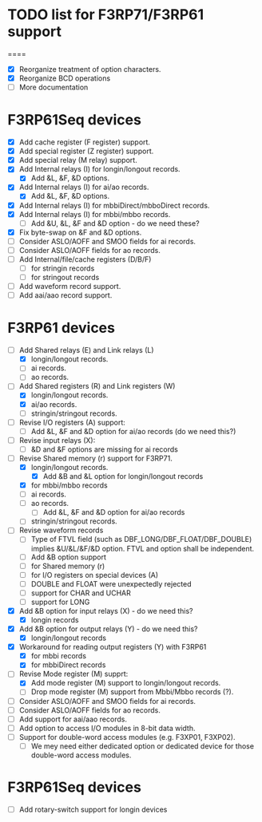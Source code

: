TODO list for F3RP71/F3RP61 support
====

====
- [x] Reorganize treatment of option characters.
- [x] Reorganize BCD operations
- [ ] More documentation

F3RP61Seq devices
====
- [x] Add cache register (F register) support.
- [x] Add special register (Z register) support.
- [x] Add special relay (M relay) support.
- [x] Add Internal relays (I) for longin/longout records.
  - [x] Add &L, &F, &D options.
- [x] Add Internal relays (I) for ai/ao records.
  - [x] Add &L, &F, &D options.
- [x] Add Internal relays (I) for mbbiDirect/mbboDirect records.
- [x] Add Internal relays (I) for mbbi/mbbo records.
  - [ ] Add &U, &L, &F and &D option - do we need these?
- [x] Fix byte-swap on &F and &D options.
- [ ] Consider ASLO/AOFF and SMOO fields for ai records.
- [ ] Consider ASLO/AOFF fields for ao records.
- [ ] Add Internal/file/cache registers (D/B/F)
  - [ ] for stringin records
  - [ ] for stringout records
- [ ] Add waveform record support.
- [ ] Add aai/aao record support.

F3RP61 devices
====
- [ ] Add Shared relays (E) and Link relays (L)
  - [x] longin/longout records.
  - [ ] ai records.
  - [ ] ao records.
- [ ] Add Shared registers (R) and Link registers (W)
  - [x] longin/longout records.
  - [x] ai/ao records.
  - [ ] stringin/stringout records.
- [ ] Revise I/O registers (A) support:
  - [ ] Add &L, &F and &D option for ai/ao records (do we need this?)
- [ ] Revise input relays (X):
  - [ ] &D and &F options are missing for ai records
- [ ] Revise Shared memory (r) support for F3RP71.
  - [x] longin/longout records.
    - [x] Add &B and &L option for longin/longout records
  - [x] for mbbi/mbbo records
  - [ ] ai records.
  - [ ] ao records.
    - [ ] Add &L, &F and &D option for ai/ao records
  - [ ] stringin/stringout records.
- [ ] Revise waveform records
  - [ ] Type of FTVL field (such as DBF_LONG/DBF_FLOAT/DBF_DOUBLE) implies &U/&L/&F/&D option. FTVL and option shall be independent.
  - [ ] Add &B option support
  - [ ] for Shared memory (r)
  - [ ] for I/O registers on special devices (A)
  - [ ] DOUBLE and FLOAT were unexpectedly rejected
  - [ ] support for CHAR and UCHAR
  - [ ] support for LONG
- [x] Add &B option for input relays (X) - do we need this?
  - [x] longin records
- [x] Add &B option for output relays (Y) - do we need this?
  - [x] longin/longout records
- [x] Workaround for reading output registers (Y) with F3RP61
  - [x] for mbbi records
  - [x] for mbbiDirect records
- [ ] Revise Mode register (M) supprt:
  - [x] Add mode register (M) support to longin/longout records.
  - [ ] Drop mode register (M) support from Mbbi/Mbbo records (?).
- [ ] Consider ASLO/AOFF and SMOO fields for ai records.
- [ ] Consider ASLO/AOFF fields for ao records.
- [ ] Add support for aai/aao records.
- [ ] Add option to access I/O modules in 8-bit data width.
- [ ] Support for double-word access modules (e.g. F3XP01, F3XP02).
  - [ ] We mey need either dedicated option or dedicated device for those double-word access modules.

F3RP61Seq devices
====
- [ ] Add rotary-switch support for longin devices
